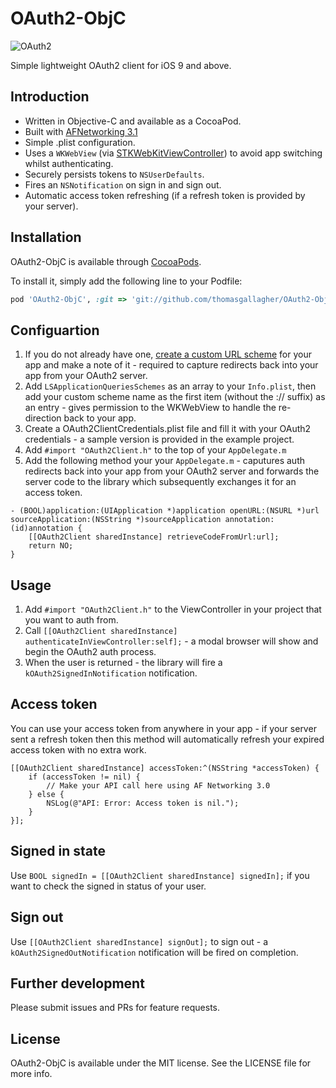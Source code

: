 # OAuth2-ObjC

![OAuth2](http://oauth.net/images/oauth-2-sm.png "OAuth2")

Simple lightweight OAuth2 client for iOS 9 and above.

## Introduction

- Written in Objective-C and available as a CocoaPod.
- Built with [AFNetworking 3.1](https://github.com/AFNetworking/AFNetworking)
- Simple .plist configuration.
- Uses a `WKWebView` (via [STKWebKitViewController](https://github.com/sticksen/STKWebKitViewController)) to avoid app switching whilst authenticating.
- Securely persists tokens to `NSUserDefaults`.
- Fires an `NSNotification` on sign in and sign out.
- Automatic access token refreshing (if a refresh token is provided by your server).

## Installation

OAuth2-ObjC is available through [CocoaPods](http://cocoapods.org).

To install it, simply add the following line to your Podfile:

```ruby
pod 'OAuth2-ObjC', :git => 'git://github.com/thomasgallagher/OAuth2-ObjC.git'
```

## Configuartion

1. If you do not already have one, [create a custom URL scheme](https://dev.twitter.com/cards/mobile/url-schemes) for your app and make a note of it - required to capture redirects back into your app from your OAuth2 server.
2. Add `LSApplicationQueriesSchemes` as an array to your `Info.plist`, then add your custom scheme name as the first item (without the :// suffix) as an entry - gives permission to the WKWebView to handle the re-direction back to your app.
3. Create a OAuth2ClientCredentials.plist file and fill it with your OAuth2 credentials - a sample version is provided in the example project.
4. Add `#import "OAuth2Client.h"` to the top of your `AppDelegate.m`
5. Add the following method your your `AppDelegate.m` - caputures auth redirects back into your app from your OAuth2 server and forwards the server code to the library which subsequently exchanges it for an access token.

```
- (BOOL)application:(UIApplication *)application openURL:(NSURL *)url sourceApplication:(NSString *)sourceApplication annotation:(id)annotation {
    [[OAuth2Client sharedInstance] retrieveCodeFromUrl:url];
    return NO;
}
```

## Usage

1. Add `#import "OAuth2Client.h"` to the ViewController in your project that you want to auth from.
2. Call `[[OAuth2Client sharedInstance] authenticateInViewController:self];` - a modal browser will show and begin the OAuth2 auth process.
3. When the user is returned - the library will fire a `kOAuth2SignedInNotification` notification.

## Access token
You can use your access token from anywhere in your app - if your server sent a refresh token then this method will automatically refresh your expired access token with no extra work.

```
[[OAuth2Client sharedInstance] accessToken:^(NSString *accessToken) {
    if (accessToken != nil) {
        // Make your API call here using AF Networking 3.0
    } else {
        NSLog(@"API: Error: Access token is nil.");
    }
}];
```

## Signed in state

Use `BOOL signedIn = [[OAuth2Client sharedInstance] signedIn];` if you want to check the signed in status of your user.

## Sign out

Use `[[OAuth2Client sharedInstance] signOut];` to sign out - a `kOAuth2SignedOutNotification` notification will be fired on completion.

## Further development

Please submit issues and PRs for feature requests.

## License

OAuth2-ObjC is available under the MIT license. See the LICENSE file for more info.
